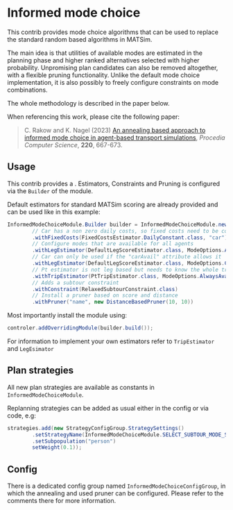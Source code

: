 
# Informed mode choice

This contrib provides mode choice algorithms that can be used to replace the standard random based algorithms in MATSim.

The main idea is that utilities of available modes are estimated in the planning phase and higher ranked alternatives selected with higher probability.
Unpromising plan candidates can also be removed altogether, with a flexible pruning functionality.
Unlike the default mode choice implementation, it is also possibly to freely configure constraints on mode combinations.

The whole methodology is described in the paper below.

When referencing this work, please cite the following paper:
> C. Rakow and K. Nagel (2023) [An annealing based approach to informed mode choice in agent-based transport simulations](https://doi.org/10.1016/j.procs.2023.03.086), *Procedia Computer Science*, **220**, 667-673.


## Usage

This contrib provides a .
Estimators, Constraints and Pruning is configured via the `Builder` of the module.

Default estimators for standard MATSim scoring are already provided and can be used like in this example:

```java
InformedModeChoiceModule.Builder builder = InformedModeChoiceModule.newBuilder()
        // Car has a non zero daily costs, so fixed costs need to be considered
        .withFixedCosts(FixedCostsEstimator.DailyConstant.class, "car")
        // Configure modes that are available for all agents
        .withLegEstimator(DefaultLegScoreEstimator.class, ModeOptions.AlwaysAvailable.class, "ride", "bike", "walk")
        // Car can only be used if the "carAvail" attribute allows it
        .withLegEstimator(DefaultLegScoreEstimator.class, ModeOptions.ConsiderIfCarAvailable.class, "car")
        // Pt estimator is not leg based but needs to know the whole trip
        .withTripEstimator(PtTripEstimator.class, ModeOptions.AlwaysAvailable.class, "pt");
        // Adds a subtour constraint
        .withConstraint(RelaxedSubtourConstraint.class)
        // Install a pruner based on score and distance
        .withPruner("name", new DistanceBasedPruner(10, 10))
```

Most importantly install the module using:

```java
controler.addOverridingModule(builder.build());
```

For information to implement your own estimators refer to `TripEstimator` and `LegEsimator`

## Plan strategies

All new plan strategies are available as constants in `InformedModeChoiceModule`.

Replanning strategies can be added as usual either in the config or via code, e.g:
```java
strategies.add(new StrategyConfigGroup.StrategySettings()
        .setStrategyName(InformedModeChoiceModule.SELECT_SUBTOUR_MODE_STRATEGY)
        .setSubpopulation("person")
        setWeight(0.1));
```

## Config

There is a dedicated config group named `InformedModeChoiceConfigGroup`, in which the annealing and used pruner can be configured.
Please refer to the comments there for more information.